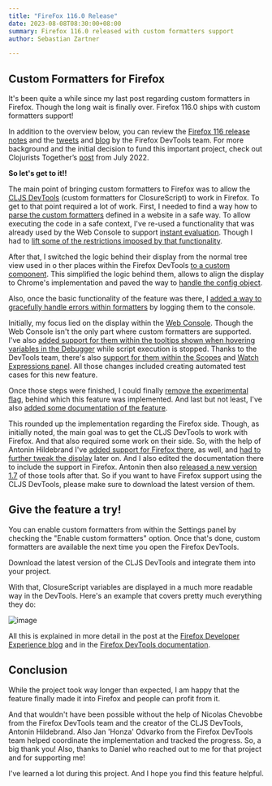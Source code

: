 ```yaml
---
title: "FireFox 116.0 Release"
date: 2023-08-08T08:30:00+08:00
summary: Firefox 116.0 released with custom formatters support
author: Sebastian Zartner

---  
```



## Custom Formatters for Firefox  


It's been quite a while since my last post regarding custom formatters in Firefox. Though the long wait is finally over. Firefox 116.0 ships with custom formatters support!  

In addition to the overview below, you can review the [Firefox 116 release notes]( https://www.mozilla.org/en-US/firefox/116.0/releasenotes/) and the [tweets]( https://twitter.com/FirefoxDevTools/status/1686383218143240192?t=YU3ARV88wolWF9cwBVLrmQ&s=09) and [blog]( https://fxdx.dev/firefox-devtools-newsletter-116/) by the Firefox DevTools team.
For more background and the initial decision to fund this important project, check out Clojurists Together’s [post](https://clojars.slack.com/archives/D04EH0UMJAE/p1691149708318019) from July 2022.

**So let's get to it!!**  

The main point of bringing custom formatters to Firefox was to allow the [CLJS DevTools](https://github.com/binaryage/cljs-devtools) (custom formatters for ClosureScript) to work in Firefox.
To get to that point required a lot of work. First, I needed to find a way how to [parse the custom formatters](https://bugzilla.mozilla.org/show_bug.cgi?id=1734840) defined in a website in a safe way. To allow executing the code in a safe context, I've re-used a functionality that was already used by the Web Console to support [instant evaluation](https://firefox-source-docs.mozilla.org/devtools-user/web_console/the_command_line_interpreter/index.html#instant-evaluation). Though I had to [lift some of the restrictions imposed by that functionality](https://bugzilla.mozilla.org/show_bug.cgi?id=1801040). 

After that, I switched the logic behind their display from the normal tree view used in o ther places within the Firefox DevTools [to a custom component](https://bugzilla.mozilla.org/show_bug.cgi?id=1801045). This simplified the logic behind them, allows to align the display to Chrome's implementation and paved the way to [handle the config object](https://bugzilla.mozilla.org/show_bug.cgi?id=1764443).  

Also, once the basic functionality of the feature was there, I [added a way to gracefully handle errors within formatters](https://bugzilla.mozilla.org/show_bug.cgi?id=1764439) by logging them to the console.  

Initially, my focus lied on the display within the [Web Console](https://firefox-source-docs.mozilla.org/devtools-user/web_console/ui_tour/index.html). Though the Web Console isn't the only part where custom formatters are supported. I've also [added support for them within the tooltips shown when hovering variables in the Debugger](https://bugzilla.mozilla.org/show_bug.cgi?id=1820333) while script execution is stopped. Thanks to the DevTools team, there's also [support for them within the Scopes](https://bugzilla.mozilla.org/show_bug.cgi?id=1828511) and [Watch Expressions panel](https://bugzilla.mozilla.org/show_bug.cgi?id=1828509	). All those changes included creating automated test cases for this new feature.  

Once those steps were finished, I could finally [remove the experimental flag](https://bugzilla.mozilla.org/show_bug.cgi?id=1752760), behind which this feature was implemented.
And last but not least, I've also [added some documentation of the feature](https://bugzilla.mozilla.org/show_bug.cgi?id=1773035).

This rounded up the implementation regarding the Firefox side. Though, as initially noted, the main goal was to get the CLJS DevTools to work with Firefox. And that also required some work on their side. So, with the help of Antonin Hildebrand I've [added support for Firefox there](https://github.com/binaryage/cljs-devtools/pull/73), as well, and [had to further tweak the display](https://github.com/binaryage/cljs-devtools/pull/74) later on. And I also edited the documentation there to include the support in Firefox.
Antonin then also [released a new version 1.7](https://github.com/binaryage/cljs-devtools/releases/tag/v1.0.7) of those tools after that. So if you want to have Firefox support using the CLJS DevTools, please make sure to download the latest version of them.

## Give the feature a try!

You can enable custom formatters from within the Settings panel by checking the "Enable custom formatters" option.
Once that's done, custom formatters are available the next time you open the Firefox DevTools.

Download the latest version of the CLJS DevTools and integrate them into your project.

With that, ClosureScript variables are displayed in a much more readable way in the DevTools. Here's an example that covers pretty much everything they do:  

![image](https://github.com/clojurists-together/clojuriststogether.org/assets/14980147/05773116-4df6-4c96-9afa-d00b1fc2e1f2)

 
All this is explained in more detail in the post at the [Firefox Developer Experience blog](https://fxdx.dev/firefox-devtools-custom-object-formatters/)
and in the [Firefox DevTools documentation](https://firefox-source-docs.mozilla.org/devtools-user/custom_formatters/index.html).

## Conclusion

While the project took way longer than expected, I am happy that the feature finally made it into Firefox and people can profit from it.

And that wouldn't have been possible without the help of Nicolas Chevobbe from the Firefox DevTools team and the creator of the CLJS DevTools, Antonin Hildebrand. Also Jan 'Honza' Odvarko from the Firefox DevTools team helped coordinate the implementation and tracked the progress. So, a big thank you! Also, thanks to Daniel who reached out to me for that project and for supporting me!

I've learned a lot during this project. And I hope you find this feature helpful.
